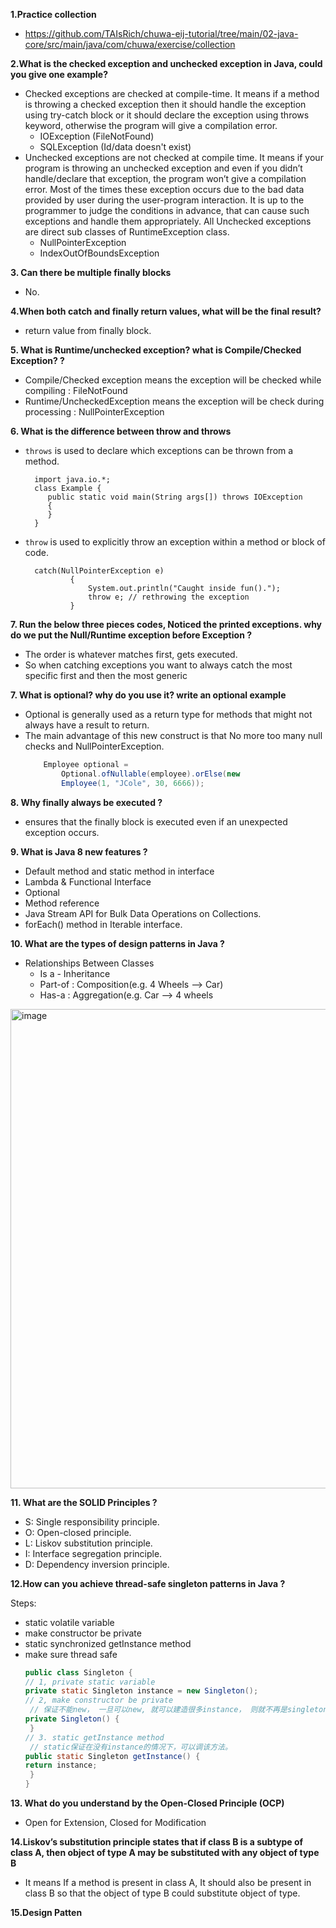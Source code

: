 **1.Practice collection**
+ https://github.com/TAIsRich/chuwa-eij-tutorial/tree/main/02-java-core/src/main/java/com/chuwa/exercise/collection

**2.What is the checked exception and unchecked exception in Java, could you give one example?**
+ Checked exceptions are checked at compile-time. It means if a method is throwing a checked exception then it should handle the exception using try-catch block or it should declare the exception using throws keyword, otherwise the program will give a compilation error.
  + IOException (FileNotFound)
  + SQLException (Id/data doesn't exist) 
+ Unchecked exceptions are not checked at compile time. It means if your program is throwing an unchecked exception and even if you didn’t handle/declare that exception, the program won’t give a compilation error. Most of the times these exception occurs due to the bad data provided by user during the user-program interaction. It is up to the programmer to judge the conditions in advance, that can cause such exceptions and handle them appropriately. All Unchecked exceptions are direct sub classes of RuntimeException class.
  +  NullPointerException
  +  IndexOutOfBoundsException

**3.  Can there be multiple finally blocks**
+ No.

**4.When both catch and finally return values, what will be the final result?**
+ return value from finally block.

**5. What is Runtime/unchecked exception? what is Compile/Checked Exception? ?**
+ Compile/Checked exception means the exception will be checked while compiling : FileNotFound
+ Runtime/UncheckedException means the exception will be check during processing : NullPointerException

**6. What is the difference between throw and throws**
+ `throws` is used to declare which exceptions can be thrown from a method.
    ```
      import java.io.*;
      class Example {  
         public static void main(String args[]) throws IOException
         {
         }
      }
    ```
+ `throw` is used to explicitly throw an exception within a method or block of code.
    ```
      catch(NullPointerException e)
              {
                  System.out.println("Caught inside fun().");
                  throw e; // rethrowing the exception
              }
    ```

**7.  Run the below three pieces codes, Noticed the printed exceptions. why do we put the Null/Runtime
exception before Exception ?**
+ The order is whatever matches first, gets executed.
+ So when catching exceptions you want to always catch the most specific first and then the most generic

**7. What is optional? why do you use it? write an optional example**
+ Optional is generally used as a return type for methods that might not always have a result to return.
+ The main advantage of this new construct is that No more too many null checks and NullPointerException.
    ```java
        Employee optional =
            Optional.ofNullable(employee).orElse(new
            Employee(1, "JCole", 30, 6666));
    ```

**8. Why finally always be executed ?**
+ ensures that the finally block is executed even if an unexpected exception occurs.


**9. What is Java 8 new features ?**
+ Default method and static method in interface
+ Lambda & Functional Interface
+ Optional
+ Method reference
+ Java Stream API for Bulk Data Operations on Collections.
+ forEach() method in Iterable interface.

**10. What are the types of design patterns in Java ?**

+ Relationships Between Classes 
  + Is a - Inheritance 
  + Part-of : Composition(e.g. 4 Wheels --> Car)
  + Has-a : Aggregation(e.g. Car --> 4 wheels
 <img width="767" alt="image" src="https://user-images.githubusercontent.com/92887232/214722615-f3a083d4-b6f3-4231-992a-8a36efb3b824.png">



**11. What are the SOLID Principles ?**
+ S: Single responsibility principle.
+ O: Open-closed principle.
+ L: Liskov substitution principle.
+ I: Interface segregation principle.
+ D: Dependency inversion principle.

**12.How can you achieve thread-safe singleton patterns in Java ?**

Steps:
+ static volatile variable
+ make constructor be private
+ static synchronized getInstance method
+ make sure thread safe
    ```java
    public class Singleton {
    // 1, private static variable
    private static Singleton instance = new Singleton();
    // 2, make constructor be private
     // 保证不能new， ⼀旦可以new, 就可以建造很多instance， 则就不再是singleton。
    private Singleton() {
     }
    // 3. static getInstance method
     // static保证在没有instance的情况下，可以调该⽅法。
    public static Singleton getInstance() {
    return instance;
     }
    }
    ```

**13. What do you understand by the Open-Closed Principle (OCP)**
+ Open for Extension, Closed for Modification

**14.Liskov’s substitution principle states that if class B is a subtype of class A, then object of type A may be
substituted with any object of type B**
+ It means If a method is present in class A, It should also be present in class B so that the object of type B could substitute object of type.

**15.Design Patten**
